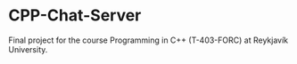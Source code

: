 # CPP-Chat-Server
Final project for the course Programming in C++ (T-403-FORC) at Reykjavík University.
